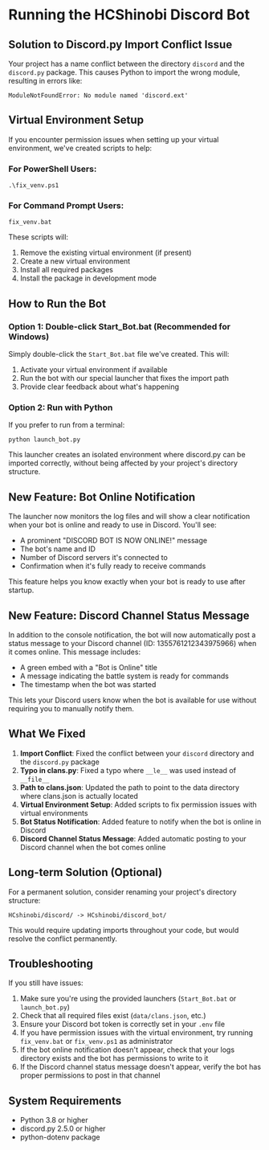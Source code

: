 # Running the HCShinobi Discord Bot

## Solution to Discord.py Import Conflict Issue

Your project has a name conflict between the directory `discord` and the `discord.py` package. This causes Python to import the wrong module, resulting in errors like:

```
ModuleNotFoundError: No module named 'discord.ext'
```

## Virtual Environment Setup

If you encounter permission issues when setting up your virtual environment, we've created scripts to help:

### For PowerShell Users:
```
.\fix_venv.ps1
```

### For Command Prompt Users:
```
fix_venv.bat
```

These scripts will:
1. Remove the existing virtual environment (if present)
2. Create a new virtual environment
3. Install all required packages
4. Install the package in development mode

## How to Run the Bot

### Option 1: Double-click Start_Bot.bat (Recommended for Windows)

Simply double-click the `Start_Bot.bat` file we've created. This will:
1. Activate your virtual environment if available
2. Run the bot with our special launcher that fixes the import path
3. Provide clear feedback about what's happening

### Option 2: Run with Python

If you prefer to run from a terminal:

```
python launch_bot.py
```

This launcher creates an isolated environment where discord.py can be imported correctly, without being affected by your project's directory structure.

## New Feature: Bot Online Notification

The launcher now monitors the log files and will show a clear notification when your bot is online and ready to use in Discord. You'll see:

- A prominent "DISCORD BOT IS NOW ONLINE!" message
- The bot's name and ID 
- Number of Discord servers it's connected to
- Confirmation when it's fully ready to receive commands

This feature helps you know exactly when your bot is ready to use after startup.

## New Feature: Discord Channel Status Message

In addition to the console notification, the bot will now automatically post a status message to your Discord channel (ID: 1355761212343975966) when it comes online. This message includes:

- A green embed with a "Bot is Online" title
- A message indicating the battle system is ready for commands
- The timestamp when the bot was started

This lets your Discord users know when the bot is available for use without requiring you to manually notify them.

## What We Fixed

1. **Import Conflict**: Fixed the conflict between your `discord` directory and the `discord.py` package
2. **Typo in clans.py**: Fixed a typo where `__le__` was used instead of `__file__`
3. **Path to clans.json**: Updated the path to point to the data directory where clans.json is actually located
4. **Virtual Environment Setup**: Added scripts to fix permission issues with virtual environments
5. **Bot Status Notification**: Added feature to notify when the bot is online in Discord
6. **Discord Channel Status Message**: Added automatic posting to your Discord channel when the bot comes online

## Long-term Solution (Optional)

For a permanent solution, consider renaming your project's directory structure:

```
HCshinobi/discord/ -> HCshinobi/discord_bot/
```

This would require updating imports throughout your code, but would resolve the conflict permanently.

## Troubleshooting

If you still have issues:

1. Make sure you're using the provided launchers (`Start_Bot.bat` or `launch_bot.py`)
2. Check that all required files exist (`data/clans.json`, etc.)
3. Ensure your Discord bot token is correctly set in your `.env` file
4. If you have permission issues with the virtual environment, try running `fix_venv.bat` or `fix_venv.ps1` as administrator
5. If the bot online notification doesn't appear, check that your logs directory exists and the bot has permissions to write to it
6. If the Discord channel status message doesn't appear, verify the bot has proper permissions to post in that channel

## System Requirements

- Python 3.8 or higher
- discord.py 2.5.0 or higher
- python-dotenv package 